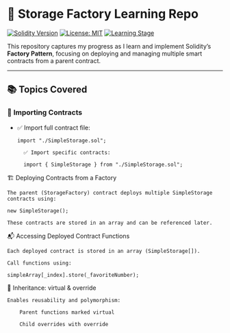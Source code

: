 # 🚀 Storage Factory Learning Repo

[![Solidity Version](https://img.shields.io/badge/Solidity-^0.8.x-blue.svg?logo=ethereum)](https://docs.soliditylang.org/)
[![License: MIT](https://img.shields.io/badge/License-MIT-yellow.svg)](https://opensource.org/licenses/MIT)
[![Learning Stage](https://img.shields.io/badge/Stage-Learning-green)](#)

This repository captures my progress as I learn and implement Solidity’s **Factory Pattern**, focusing on deploying and managing multiple smart contracts from a parent contract.

---

## 📚 Topics Covered

### 🔗 **Importing Contracts**
- ✅ Import full contract file:
  ```solidity
  import "./SimpleStorage.sol";

    ✅ Import specific contracts:

    import { SimpleStorage } from "./SimpleStorage.sol";

🏗️ Deploying Contracts from a Factory

    The parent (StorageFactory) contract deploys multiple SimpleStorage contracts using:

    new SimpleStorage();

    These contracts are stored in an array and can be referenced later.

📬 Accessing Deployed Contract Functions

    Each deployed contract is stored in an array (SimpleStorage[]).

    Call functions using:

    simpleArray[_index].store(_favoriteNumber);

🧬 Inheritance: virtual & override

    Enables reusability and polymorphism:

        Parent functions marked virtual

        Child overrides with override
